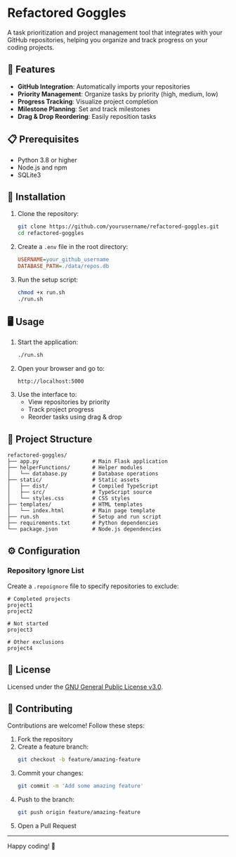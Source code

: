 # Refactored Goggles

A task prioritization and project management tool that integrates with your GitHub repositories, helping you organize and track progress on your coding projects.

## 🚀 Features

- **GitHub Integration**: Automatically imports your repositories
- **Priority Management**: Organize tasks by priority (high, medium, low)
- **Progress Tracking**: Visualize project completion
- **Milestone Planning**: Set and track milestones
- **Drag & Drop Reordering**: Easily reposition tasks

## 📋 Prerequisites

- Python 3.8 or higher
- Node.js and npm
- SQLite3

## 🔧 Installation

1. Clone the repository:
   ```bash
   git clone https://github.com/yourusername/refactored-goggles.git
   cd refactored-goggles
   ```

2. Create a `.env` file in the root directory:
   ```ini
   USERNAME=your_github_username
   DATABASE_PATH=./data/repos.db
   ```

3. Run the setup script:
   ```bash
   chmod +x run.sh
   ./run.sh
   ```

## 🖥️ Usage

1. Start the application:
   ```bash
   ./run.sh
   ```
2. Open your browser and go to:
   ```
   http://localhost:5000
   ```
3. Use the interface to:
   - View repositories by priority
   - Track project progress
   - Reorder tasks using drag & drop

## 📁 Project Structure

```
refactored-goggles/
├── app.py                 # Main Flask application
├── helperFunctions/       # Helper modules
│   └── database.py        # Database operations
├── static/                # Static assets
│   ├── dist/              # Compiled TypeScript
│   ├── src/               # TypeScript source
│   └── styles.css         # CSS styles
├── templates/             # HTML templates
│   └── index.html         # Main page template
├── run.sh                 # Setup and run script
├── requirements.txt       # Python dependencies
└── package.json           # Node.js dependencies
```

## ⚙️ Configuration

### Repository Ignore List
Create a `.repoignore` file to specify repositories to exclude:

```
# Completed projects
project1
project2

# Not started
project3

# Other exclusions
project4
```

## 📄 License

Licensed under the [GNU General Public License v3.0](LICENSE).

## 🤝 Contributing

Contributions are welcome! Follow these steps:

1. Fork the repository
2. Create a feature branch:
   ```bash
   git checkout -b feature/amazing-feature
   ```
3. Commit your changes:
   ```bash
   git commit -m 'Add some amazing feature'
   ```
4. Push to the branch:
   ```bash
   git push origin feature/amazing-feature
   ```
5. Open a Pull Request

---

Happy coding! 🚀

